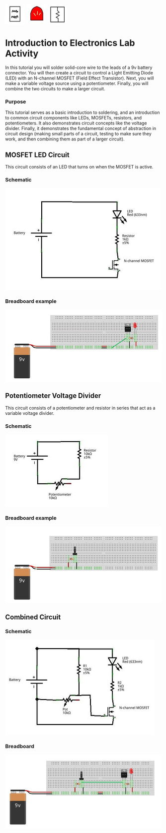 ![readme icon](../../icons/readme_icon_64x64.jpg)
![led icon](../../icons/led_icon_64x64.jpg)
![schematic icon](../../icons/schematic_icon_64x64.jpg)

# Introduction to Electronics Lab Activity
In this tutorial you will solder solid-core wire to the leads of a 9v battery connector.
You will then create a circuit to control a Light Emitting Diode (LED) with an N-channel MOSFET (Field Effect Transistor).
Next, you will make a variable voltage source using a potentiometer.
Finally, you will combine the two circuits to make a larger circuit.

### Purpose
This tutorial serves as a basic introduction to soldering, and an introduction to common circuit components like
LEDs, MOSFETs, resistors, and potentiometers.  It also demonstrates circuit concepts like the voltage divider.  Finally,
it demonstrates the fundamental concept of abstraction in circuit design (making small parts of a circuit, testing to
make sure they work, and then combining them as part of a larger circuit).

## MOSFET LED Circuit
This circuit consists of an LED that turns on when the MOSFET is active.  

### Schematic
![mosfet led schematic](./mosfet_led_schem.jpg)
### Breadboard example
![mosfet led bb](./mosfet_led_bb.jpg)

## Potentiometer Voltage Divider
This circuit consists of a potentiometer and resistor in series that act as a variable voltage divider.

### Schematic
![pot_voltage_divider_schem](./pot_voltage_divider_schem.jpg)

### Breadboard example
![pot_voltage_divider_bb](./pot_voltage_divider_bb.jpg)

## Combined Circuit

### Schematic
![pot_voltage_divider_mosfet_led_schem](pot_voltage_divider_mosfet_led_combined_schem.jpg)

### Breadboard
![pot_voltage_divider_mosfet_led_bb](pot_voltage_divider_mosfet_led_combined_bb.jpg)
